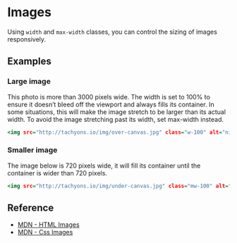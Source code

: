 # Images

Using `width` and `max-width` classes, you can control the sizing of images responsively.

## Examples

### Large image

This photo is more than 3000 pixels wide.
The width is set to 100% to ensure it doesn’t bleed off the viewport and always fills its container.
In some situations, this will make the image stretch to be larger than its actual width.
To avoid the image stretching past its width, set max-width instead.

```.html
<img src="http://tachyons.io/img/over-canvas.jpg" class="w-100" alt="night sky over land">
```

### Smaller image

The image below is 720 pixels wide, it will fill its container until the container is wider than 720 pixels.

```.html
<img src="http://tachyons.io/img/under-canvas.jpg" class="mw-100" alt="night sky over water">
```

## Reference

- [MDN - HTML Images](https://developer.mozilla.org/en-US/docs/Web/HTML/Element/img)
- [MDN - Css Images](https://developer.mozilla.org/en-US/docs/Web/CSS/image)
